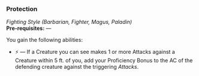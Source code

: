 ### Protection
*Fighting Style (Barbarian, Fighter, Magus, Paladin)*  
**Pre-requisites:** —  

You gain the following abilities:
* ⚡ — If a Creature you can see makes 1 or more Attacks against a Creature within 5 ft. of you, add your Proficiency Bonus to the AC of the defending creature against the triggering *Attacks*.
